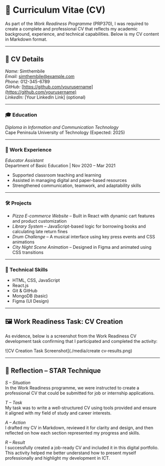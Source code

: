 # 📝 Curriculum Vitae (CV)

As part of the *Work Readiness Programme* (PRP370), I was required to create a complete and professional CV that reflects my academic background, experience, and technical capabilities. Below is my CV content in Markdown format.

---

## 📌 CV Details

*Name:* Simthembile  
*Email:* simthembile@example.com  
*Phone:* 012-345-6789  
*GitHub:* [https://github.com/yourusername](https://github.com/yourusername)  
*LinkedIn:* [Your LinkedIn Link] (optional)

---

### 🎓 Education

*Diploma in Information and Communication Technology*  
Cape Peninsula University of Technology (Expected: 2025)

---

### 💼 Work Experience

*Educator Assistant*  
Department of Basic Education | Nov 2020 – Mar 2021  
- Supported classroom teaching and learning  
- Assisted in managing digital and paper-based resources  
- Strengthened communication, teamwork, and adaptability skills

---

### 🛠️ Projects

- *Pizza E-commerce Website* – Built in React with dynamic cart features and product customization  
- *Library System* – JavaScript-based logic for borrowing books and calculating late return fines  
- *Drum Challenge* – A musical interface using key press events and CSS animations  
- *City Night Scene Animation* – Designed in Figma and animated using CSS transitions

---

### 🧰 Technical Skills

- HTML, CSS, JavaScript  
- React.js  
- Git & GitHub  
- MongoDB (basic)  
- Figma (UI Design)

---

## 🖼️ Work Readiness Task: CV Creation

As evidence, below is a screenshot from the Work Readiness CV development task confirming that I participated and completed the activity:

![CV Creation Task Screenshot](./media/create cv-results.png)

---

## 🔄 Reflection – STAR Technique

*S – Situation*  
In the Work Readiness programme, we were instructed to create a professional CV that could be submitted for job or internship applications.

*T – Task*  
My task was to write a well-structured CV using tools provided and ensure it aligned with my field of study and career interests.

*A – Action*  
I drafted my CV in Markdown, reviewed it for clarity and design, and then reflected on how each section represented my progress and skills.

*R – Result*  
I successfully created a job-ready CV and included it in this digital portfolio. This activity helped me better understand how to present myself professionally and highlight my development in ICT.
